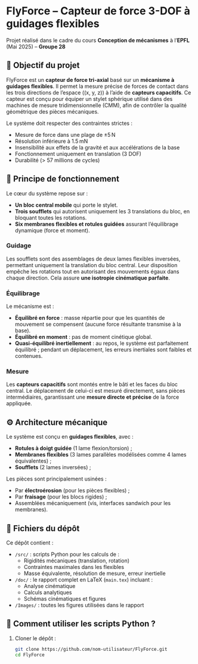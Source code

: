 # FlyForce – Capteur de force 3-DOF à guidages flexibles

Projet réalisé dans le cadre du cours **Conception de mécanismes** à l’**EPFL** (Mai 2025) – **Groupe 28**

## 🎯 Objectif du projet

FlyForce est un **capteur de force tri-axial** basé sur un **mécanisme à guidages flexibles**. Il permet la mesure précise de forces de contact dans les trois directions de l’espace (\(x, y, z\)) à l’aide de **capteurs capacitifs**. Ce capteur est conçu pour équiper un stylet sphérique utilisé dans des machines de mesure tridimensionnelle (CMM), afin de contrôler la qualité géométrique des pièces mécaniques.

Le système doit respecter des contraintes strictes :
- Mesure de force dans une plage de ±5 N
- Résolution inférieure à 1.5 mN
- Insensibilité aux effets de la gravité et aux accélérations de la base
- Fonctionnement uniquement en translation (3 DOF)
- Durabilité (> 57 millions de cycles)

## 🧠 Principe de fonctionnement

Le cœur du système repose sur :
- **Un bloc central mobile** qui porte le stylet.
- **Trois soufflets** qui autorisent uniquement les 3 translations du bloc, en bloquant toutes les rotations.
- **Six membranes flexibles et rotules guidées** assurant l’équilibrage dynamique (force et moment).

### Guidage

Les soufflets sont des assemblages de deux lames flexibles inversées, permettant uniquement la translation du bloc central. Leur disposition empêche les rotations tout en autorisant des mouvements égaux dans chaque direction. Cela assure **une isotropie cinématique parfaite**.

### Équilibrage

Le mécanisme est :
- **Équilibré en force** : masse répartie pour que les quantités de mouvement se compensent (aucune force résultante transmise à la base).
- **Équilibré en moment** : pas de moment cinétique global.
- **Quasi-équilibré inertiellement** : au repos, le système est parfaitement équilibré ; pendant un déplacement, les erreurs inertiales sont faibles et contenues.

### Mesure

Les **capteurs capacitifs** sont montés entre le bâti et les faces du bloc central. Le déplacement de celui-ci est mesuré directement, sans pièces intermédiaires, garantissant une **mesure directe et précise** de la force appliquée.

## ⚙️ Architecture mécanique

Le système est conçu en **guidages flexibles**, avec :
- **Rotules à doigt guidée** (1 lame flexion/torsion) ;
- **Membranes flexibles** (3 lames parallèles modélisées comme 4 lames équivalentes) ;
- **Soufflets** (2 lames inversées) ;

Les pièces sont principalement usinées :
- Par **électroérosion** (pour les pièces flexibles) ;
- Par **fraisage** (pour les blocs rigides) ;
- Assemblées mécaniquement (vis, interfaces sandwich pour les membranes).

## 🧮 Fichiers du dépôt

Ce dépôt contient :

- `/src/` : scripts Python pour les calculs de :
  - Rigidités mécaniques (translation, rotation)
  - Contraintes maximales dans les flexibles
  - Masse équivalente, résolution de mesure, erreur inertielle
- `/doc/` : le rapport complet en LaTeX (`main.tex`) incluant :
  - Analyse cinématique
  - Calculs analytiques
  - Schémas cinématiques et figures
- `/Images/` : toutes les figures utilisées dans le rapport

## 📝 Comment utiliser les scripts Python ?

1. Cloner le dépôt :
   ```bash
   git clone https://github.com/nom-utilisateur/FlyForce.git
   cd FlyForce
